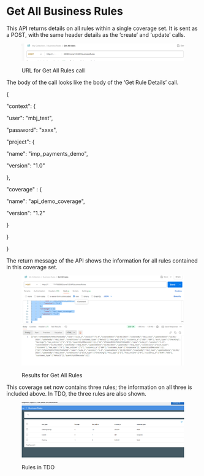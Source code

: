 # Get All Business Rules

This API returns details on all rules within a single coverage set.  It is sent as a POST, with the same header details as the ‘create’ and ‘update’ calls.

&#x20;

<figure><img src="../../../../../.gitbook/assets/image (90).png" alt=""><figcaption><p>URL for Get All Rules call</p></figcaption></figure>

&#x20;The body of the call looks like the body of the ‘Get Rule Details’ call.

&#x20;

{

&#x20;   "context": {

&#x20;       "user": "mbj\_test",

&#x20;       "password": "xxxx",

&#x20;       "project": {

&#x20;           "name": "imp\_payments\_demo",

&#x20;           "version": "1.0"

&#x20;       },

&#x20;       "coverage" : {

&#x20;           "name": "api\_demo\_coverage",

&#x20;         "version": "1.2"

&#x20;       }

&#x20;   }

}

&#x20;The return message of the API shows the information for all rules contained in this coverage set.

&#x20;

<figure><img src="../../../../../.gitbook/assets/image (91).png" alt=""><figcaption><p>Results for Get All Rules</p></figcaption></figure>

This coverage set now contains three rules; the information on all three is included above.  In TDO, the three rules are also shown.

&#x20;

<figure><img src="../../../../../.gitbook/assets/image (92).png" alt=""><figcaption><p>Rules in TDO</p></figcaption></figure>
